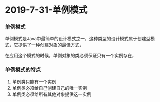 # 2019-7-31-单例模式

### 单例模式

单例模式是Java中最简单的设计模式之一，这种类型的设计模式属于创建型模式，它提供了一种创建对象的最佳方式，

在应用这个模式的时候，单例对象的类必须保证只有一个实例存在，

### 单例模式的特点

1. 单例类只能有一个实例
2. 单例类必须给自己创建自己的唯一实例
3. 单例类必须给所有其他对象提供这一实例